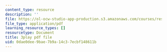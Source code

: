 ```yaml
---
content_type: resource
description: ''
file: https://ol-ocw-studio-app-production.s3.amazonaws.com/courses/res-18-005-highlights-of-calculus-spring-2010/0dae0dee9bae7b9a14c37ecbf148611b_2qxY859dzzQ.pdf
file_type: application/pdf
learning_resource_types: []
resourcetype: Document
title: 3play pdf file
uid: 0dae0dee-9bae-7b9a-14c3-7ecbf148611b
---
```


